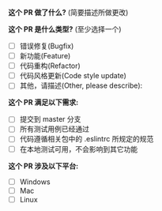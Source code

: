 <!-- PULL REQUEST TEMPLATE -->
<!-- (Update "[ ]" to "[x]" to check a box) -->

**这个 PR 做了什么?** (简要描述所做更改)



**这个 PR 是什么类型?** (至少选择一个)

- [ ] 错误修复(Bugfix)
- [ ] 新功能(Feature)
- [ ] 代码重构(Refactor)
- [ ] 代码风格更新(Code style update)
- [ ] 其他，请描述(Other, please describe):

**这个 PR 满足以下需求:**

- [ ] 提交到 master 分支
- [ ] 所有测试用例已经通过
- [ ] 代码遵循相关包中的 .eslintrc 所规定的规范
- [ ] 在本地测试可用，不会影响到其它功能

**这个 PR 涉及以下平台:**

- [ ] Windows
- [ ] Mac
- [ ] Linux
